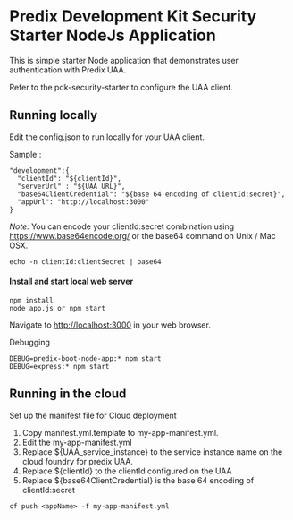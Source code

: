 Predix Development Kit Security Starter NodeJs Application
==========================================================

This is simple starter Node application that demonstrates user authentication with Predix UAA.

Refer to the pdk-security-starter to configure the UAA client.

## Running locally
Edit the config.json to run locally for your UAA client.

Sample :
```
"development":{
  "clientId": "${clientId}",
  "serverUrl" : "${UAA URL}",
  "base64ClientCredential": "${base 64 encoding of clientId:secret}",
  "appUrl": "http://localhost:3000"
}
```
*Note:* You can encode your clientId:secret combination using <https://www.base64encode.org/> or the base64 command on Unix / Mac OSX.

`echo -n clientId:clientSecret | base64`

#### Install and start local web server
```
npm install
node app.js or npm start
```
Navigate to <http://localhost:3000> in your web browser.

Debugging  
```
DEBUG=predix-boot-node-app:* npm start
DEBUG=express:* npm start
```
## Running in the cloud

Set up the manifest file for Cloud deployment
1. Copy manifest.yml.template to my-app-manifest.yml.
2. Edit the my-app-manifest.yml
  1. Replace ${UAA_service_instance} to the service instance name on the cloud foundry for predix UAA.
  2. Replace ${clientId} to the clientId configured on the UAA
  3. Replace ${base64ClientCredential} is the base 64 encoding of clientId:secret

`cf push <appName> -f my-app-manifest.yml`

